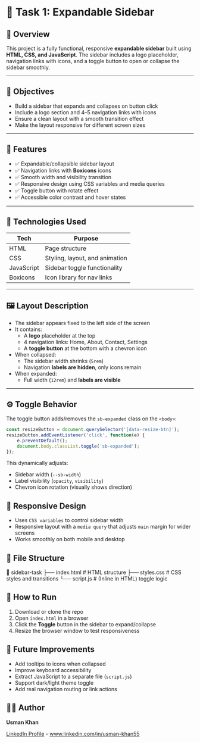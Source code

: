 # 📁 Task 1: Expandable Sidebar

## 📝 Overview

This project is a fully functional, responsive **expandable sidebar** built using **HTML, CSS, and JavaScript**. The sidebar includes a logo placeholder, navigation links with icons, and a toggle button to open or collapse the sidebar smoothly.

---

## 🎯 Objectives

- Build a sidebar that expands and collapses on button click
- Include a logo section and 4–5 navigation links with icons
- Ensure a clean layout with a smooth transition effect
- Make the layout responsive for different screen sizes

---

## 🧱 Features

- ✅ Expandable/collapsible sidebar layout
- ✅ Navigation links with **Boxicons** icons
- ✅ Smooth width and visibility transition
- ✅ Responsive design using CSS variables and media queries
- ✅ Toggle button with rotate effect
- ✅ Accessible color contrast and hover states

---

## 🧩 Technologies Used

| Tech       | Purpose                        |
| ---------- | ------------------------------ |
| HTML       | Page structure                 |
| CSS        | Styling, layout, and animation |
| JavaScript | Sidebar toggle functionality   |
| Boxicons   | Icon library for nav links     |

---

## 🖼️ Layout Description

- The sidebar appears fixed to the left side of the screen
- It contains:
  - A **logo** placeholder at the top
  - 4 navigation links: Home, About, Contact, Settings
  - A **toggle button** at the bottom with a chevron icon
- When collapsed:
  - The sidebar width shrinks (`5rem`)
  - Navigation **labels are hidden**, only icons remain
- When expanded:
  - Full width (`12rem`) and **labels are visible**

---

## ⚙️ Toggle Behavior

The toggle button adds/removes the `sb-expanded` class on the `<body>`:

```javascript
const resizeButton = document.querySelector('[data-resize-btn]');
resizeButton.addEventListener('click', function(e) {
    e.preventDefault();
    document.body.classList.toggle('sb-expanded');
});
```

This dynamically adjusts:

* Sidebar width (`--sb-width`)
* Label visibility (`opacity`, `visibility`)
* Chevron icon rotation (visually shows direction)

## 📱 Responsive Design

* Uses `CSS variables` to control sidebar width
* Responsive layout with a `media query` that adjusts `main` margin for wider screens
* Works smoothly on both mobile and desktop

## 📂 File Structure

📁 sidebar-task
├── index.html         # HTML structure
├── styles.css         # CSS styles and transitions
└── script.js          # (Inline in HTML) toggle logic


## 🚀 How to Run

1. Download or clone the repo
2. Open `index.html` in a browser
3. Click the **Toggle** button in the sidebar to expand/collapse
4. Resize the browser window to test responsiveness


## 📌 Future Improvements

* Add tooltips to icons when collapsed
* Improve keyboard accessibility
* Extract JavaScript to a separate file (`script.js`)
* Support dark/light theme toggle
* Add real navigation routing or link actions


## 👨‍💻 Author

**Usman Khan**

[LinkedIn Profile](www.linkedin.com/in/usman-khan55) - www.linkedin.com/in/usman-khan55
